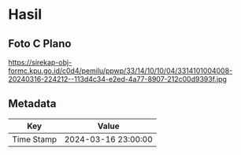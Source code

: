 # Hasil

## Foto C Plano

https://sirekap-obj-formc.kpu.go.id/c0d4/pemilu/ppwp/33/14/10/10/04/3314101004008-20240316-224212--113d4c34-e2ed-4a77-8907-212c00d9393f.jpg


## Metadata

| Key        | Value               |
| ---------- | ------------------- |
| Time Stamp | 2024-03-16 23:00:00 |




